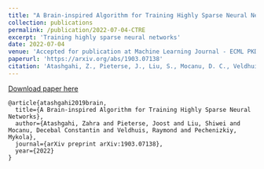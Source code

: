 ```yaml
---
title: "A Brain-inspired Algorithm for Training Highly Sparse Neural Networks"
collection: publications
permalink: /publication/2022-07-04-CTRE
excerpt: 'Training highly sparse neural networks'
date: 2022-07-04
venue: 'Accepted for publication at Machine Learning Journal - ECML PKDD Journal track'
paperurl: 'https://arxiv.org/abs/1903.07138'
citation: 'Atashgahi, Z., Pieterse, J., Liu, S., Mocanu, D. C., Veldhuis, R., & Pechenizkiy, M. (2022). A Brain-inspired Algorithm for Training Highly Sparse Neural Networks. arXiv preprint arXiv:1903.07138.'
---
```


[Download paper here](https://arxiv.org/pdf/2012.00560.pdf) 

```
@article{atashgahi2019brain,
  title={A Brain-inspired Algorithm for Training Highly Sparse Neural Networks},
  author={Atashgahi, Zahra and Pieterse, Joost and Liu, Shiwei and Mocanu, Decebal Constantin and Veldhuis, Raymond and Pechenizkiy, Mykola},
  journal={arXiv preprint arXiv:1903.07138},
  year={2022}
}
```


